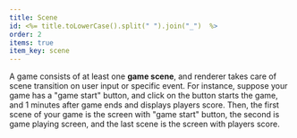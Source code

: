 ```yaml
---
title: Scene
id: <%= title.toLowerCase().split(" ").join("_")  %>
order: 2
items: true
item_key: scene
---
```


A game consists of at least one **game scene**, and renderer takes care of scene transition on user input or specific event. For instance, suppose your game has a "game start" button, and click on the button starts the game, and 1 minutes after game ends and displays players score. Then, the first scene of your game is the screen with "game start" button, the second is game playing screen, and the last scene is the screen with players score.
